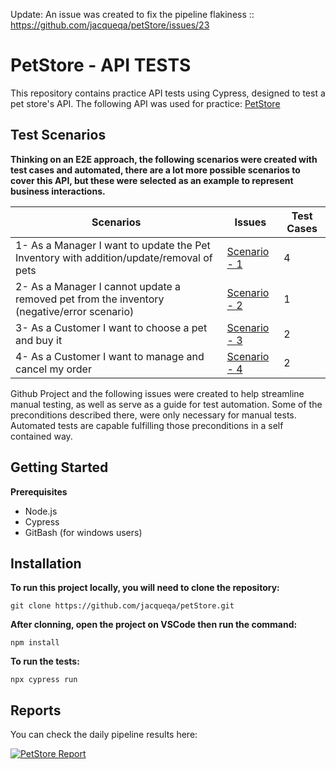 Update: An issue was created to fix the pipeline flakiness :: https://github.com/jacqueqa/petStore/issues/23

# PetStore - API TESTS
This repository contains practice API tests using Cypress, designed to test a pet store's API.
The following API was used for practice: [PetStore](https://petstore.swagger.io/)

## Test Scenarios 

**Thinking on an E2E approach, the following scenarios were created with test cases and automated, there are a lot more possible scenarios to cover this API, but these were selected as an example to represent business interactions.**

| Scenarios | Issues | Test Cases | 
| ------ | ------ | ------ |
| 1-  As a Manager I want to update the Pet Inventory with addition/update/removal of pets | [Scenario - 1](https://github.com/jacqueqa/petStore/issues/12) | 4 |
| 2- As a Manager I cannot update a removed pet from the inventory (negative/error scenario) | [Scenario - 2 ](https://github.com/jacqueqa/petStore/issues/13) | 1 |
| 3- As a Customer I want to choose a pet and buy it |[Scenario - 3](https://github.com/jacqueqa/petStore/issues/11) | 2| 
| 4- As a Customer I want to manage and cancel my order| [Scenario - 4](https://github.com/jacqueqa/petStore/issues/14) | 2 |


Github Project and the following issues were created to help streamline manual testing, as well as serve as a guide for test automation.
Some of the preconditions described there, were only necessary for manual tests. Automated tests are capable fulfilling those preconditions in a self contained way.


## Getting Started

**Prerequisites**

- Node.js
- Cypress
- GitBash (for windows users)

## Installation 

**To run this project locally, you will need to clone the repository:**

```
git clone https://github.com/jacqueqa/petStore.git
```

**After clonning, open the project on VSCode then run the command:**

```
npm install
```

**To run the tests:**

```
npx cypress run
```

## Reports 
You can check the daily pipeline results here:

[![PetStore Report](https://github.com/jacqueqa/petStore/actions/workflows/cypress.yaml/badge.svg)](https://github.com/jacqueqa/petStore/actions/workflows/cypress.yaml)
